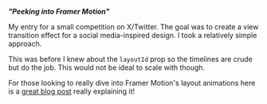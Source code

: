 **_"Peeking into Framer Motion"_**

My entry for a small competition on X/Twitter. The goal was to create a view transition effect for a social media-inspired design. I took a relatively simple approach.

This was before I knew about the `layoutId` prop so the timelines are crude but do the job. This would not be ideal to scale with though.

For those looking to really dive into Framer Motion's layout animations here is a [great blog post](https://blog.maximeheckel.com/posts/framer-motion-layout-animations/) really explaining it!